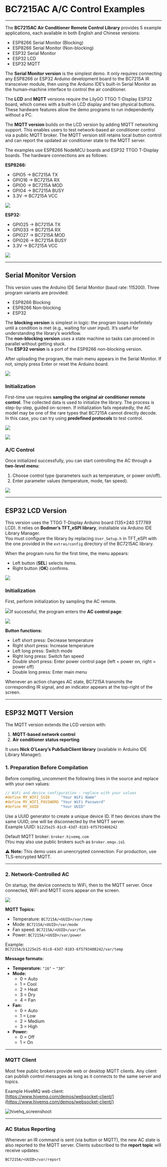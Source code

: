 # BC7215AC  A/C Control Examples

---

The **BC7215AC Air Conditioner Remote Control Library** provides 5 example applications, each available in both English and Chinese versions:  

- ESP8266 Serial Monitor (Blocking)  
- ESP8266 Serial Monitor (Non-blocking)  
- ESP32 Serial Monitor  
- ESP32 LCD  
- ESP32 MQTT  

The **Serial Monitor version** is the simplest demo. It only requires connecting any ESP8266 or ESP32 Arduino development board to the BC7215A IR transceiver module, then using the Arduino IDE’s built-in Serial Monitor as the human–machine interface to control the air conditioner.  

The **LCD** and **MQTT** versions require the LilyGO TTGO T-Display ESP32 board, which comes with a built-in LCD display and two physical buttons. These hardware features allow the demo programs to run independently without a PC.  

The **MQTT version** builds on the LCD version by adding MQTT networking support. This enables users to test network-based air conditioner control via a public MQTT broker. The MQTT version still retains local button control and can report the updated air conditioner state to the MQTT server.  

The examples use ESP8266 NodeMCU boards and ESP32 TTGO T-Display boards. The hardware connections are as follows:  

**ESP8266:**  

- GPIO5 → BC7215A TX  
- GPIO16 → BC7215A RX  
- GPIO0 → BC7215A MOD  
- GPIO4 → BC7215A BUSY  
- 3.3V → BC7215A VCC  

![](../img/esp8266-bc7215_bb.png)

**ESP32:**  

- GPIO25 → BC7215A TX  
- GPIO33 → BC7215A RX  
- GPIO27 → BC7215A MOD  
- GPIO26 → BC7215A BUSY  
- 3.3V → BC7215A VCC  

![](../img/esp32-bc7215_bb.png)

---

## Serial Monitor Version

This version uses the Arduino IDE Serial Monitor (baud rate: 115200). Three program variants are provided:  

- ESP8266 Blocking  
- ESP8266 Non-blocking  
- ESP32  

The **blocking version** is simplest in logic: the program loops indefinitely until a condition is met (e.g., waiting for user input). It’s useful for understanding the library’s workflow.  
The **non-blocking version** uses a state machine so tasks can proceed in parallel without getting stuck.  
The **ESP32 version** is a port of the ESP8266 non-blocking version.  

After uploading the program, the main menu appears in the Serial Monitor. If not, simply press Enter or reset the Arduino board.  

![](../img/sm_1_en.png)

### Initialization

First-time use requires **sampling the original air conditioner remote control**. The collected data is used to initialize the library. The process is step-by-step, guided on-screen. If initialization fails repeatedly, the AC model may be one of the rare types that BC7215A cannot directly decode. In this case, you can try using **predefined protocols** to test control.  

![](../img/sm_2_en.png)

![](../img/sm_4_en.png)

### A/C Control

Once initialized successfully, you can start controlling the AC through a **two-level menu**:  

1. Choose control type (parameters such as temperature, or power on/off).  
2. Enter parameter values (temperature, mode, fan speed).  

![](../img/sm_3_en.png)

---

## ESP32 LCD Version

This version uses the TTGO T-Display Arduino board (135×240 ST7789 LCD). It relies on **Bodmer’s TFT_eSPI library**, installable via Arduino IDE Library Manager.  
You must configure the library by replacing `User_Setup.h` in TFT_eSPI with the one provided in the `extras/config` directory of the BC7215AC library.  

When the program runs for the first time, the menu appears:  

- Left button (**SEL**) selects items.  
- Right button (**OK**) confirms.   

![](../img/menu_en.jpg)

### Initialization

First, perform initialization by sampling the AC remote.  


![](../img/capture_en.jpg)If successful, the program enters the **AC control page**:  

![](../img/lcd_en.jpg)

**Button functions:**  

- Left short press: Decrease temperature  
- Right short press: Increase temperature  
- Left long press: Switch mode  
- Right long press: Switch fan speed  
- Double short press: Enter power control page (left = power on, right = power off)  
- Double long press: Enter main menu  

Whenever an action changes AC state, BC7215A transmits the corresponding IR signal, and an indicator appears at the top-right of the screen.  

---

## ESP32 MQTT Version

The MQTT version extends the LCD version with:  

1. **MQTT-based network control**  
2. **Air conditioner status reporting**  

It uses **Nick O’Leary’s PubSubClient library** (available in Arduino IDE Library Manager).  

### 1. Preparation Before Compilation

Before compiling, uncomment the following lines in the source and replace with your own values:  

```cpp
// WiFi and device configuration - replace with your values
#define MY_WIFI_SSID     "Your WiFi Name"
#define MY_WIFI_PASSWORD "Your WiFi Password"
#define MY_UUID          "Your UUID"
```

Use a UUID generator to create a unique device ID. If two devices share the same UUID, one will be disconnected by the MQTT server.  
Example UUID: `b1225e25-81c8-43d7-8183-6f5793408242`  

Default MQTT broker: `broker.hivemq.com`  
(You may also use public brokers such as `broker.emqx.io`).  

⚠️ **Note:** This demo uses an unencrypted connection. For production, use TLS-encrypted MQTT.  

---

### 2. Network-Controlled AC

On startup, the device connects to WiFi, then to the MQTT server. Once connected, WiFi and MQTT icons appear on the screen.  

![](../img/badge_en.jpg)

**MQTT Topics:**  

- Temperature: `BC7215A/<UUID>/var/temp`  
- Mode: `BC7215A/<UUID>/var/mode`  
- Fan speed: `BC7215A/<UUID>/var/fan`  
- Power: `BC7215A/<UUID>/var/power`  

Example:  
`BC7215A/b1225e25-81c8-43d7-8183-6f5793408242/var/temp`  

**Message formats:**  

- **Temperature:** `"16"` – `"30"`  
- **Mode:**  
  - 0 = Auto  
  - 1 = Cool  
  - 2 = Heat  
  - 3 = Dry  
  - 4 = Fan  
- **Fan:**  
  - 0 = Auto  
  - 1 = Low  
  - 2 = Medium  
  - 3 = High  
- **Power:**  
  - 0 = Off  
  - 1 = On  

---

### MQTT Client

Most free public brokers provide web or desktop MQTT clients. Any client can publish control messages as long as it connects to the same server and topics.  

Example HiveMQ web client:  
[https://www.hivemq.com/demos/websocket-client/](https://www.hivemq.com/demos/websocket-client/)  

![hivehq_screenshoot](../img/hivehq_screenshoot.jpg)

---

### AC Status Reporting

Whenever an IR command is sent (via button or MQTT), the new AC state is also reported to the MQTT server. Clients subscribed to the **report topic** will receive updates:  

`BC7215A/<UUID>/var/report`  
